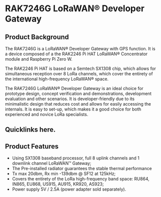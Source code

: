 # RAK7246G LoRaWAN® Developer Gateway

<Cimg src="/assets/images/quick-start-guide/rak7246/rak7246.jpg" width="100%" figure_number = "1" caption="RAK7246G LoRaWAN® Developer Gateway"/>

## Product Background

The RAK7246G is a LoRaWAN® Developer Gateway with GPS function. It is a device composed of a the RAK2246 Pi HAT LoRaWAN® Concentrator module and Raspberry Pi Zero W.

The RAK2246 Pi HAT is based on a Semtech SX1308 chip, which allows for simultaneous reception over 8 LoRa channels, which cover the entirety of the international high-frequency LoRaWAN® space.

The RAK7246G LoRaWAN® Developer Gateway is an ideal choice for prototype design, concept verification and demonstrations, development evaluation and other scenarios. It is developer-friendly due to its minimalistic design that reduces cost and allows for easily accessing the internals. It is easy to set-up, which makes it a good choice for both experienced and novice LoRa specialists.

<!-- <quick-links :links="links" /> -->

## Quicklinks here.

<!-- <QuickLinks /> -->

## Product Features

- Using SX1308 baseband processor, full 8 uplink channels and 1 downlink channel LoRaWAN™ Gateway;
- The Pre-installed radiator guarantees the stable thermal performance
- Tx max 20dbm, Rx min -139dbm @ SF12 at 125kHz;
- Covers the entirety of the LoRa high-frequency band space: RU864, IN865, EU868, US915, AU915, KR920, AS923;
- Power supply 5V / 2.5A (power adapter sold separately).

<!-- <script>
export default {
    links: {
      learnMore: [
        { name: 'Projects Using the RAK7246G', href: 'https://www.hackster.io/search?i=projects&q=rak7246g' },
        { name: 'Community', href: 'https://forum.rakwireless.com' },
        { name: 'mailto:fomi@rakwireless.com', href: 'Support' }
      ],
      resources: [
        { name: 'RAK7246G LoRaWAN® Developer Gateway Datasheet', href: 'https://doc.rakwireless.com/datasheet/rakproducts/rak7246g-lorawan-developer-gateway-datasheet' }
      ]
    }
}
</script> -->

